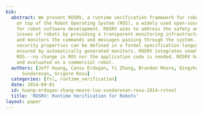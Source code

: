 ```yaml
---
bib:
  abstract: We present ROSRV, a runtime verification framework for robotic applications
    on top of the Robot Operating System (ROS), a widely used open-source framework
    for robot software development. ROSRV aims to address the safety and security
    issues of robots by providing a transparent monitoring infrastructure that intercepts
    and monitors the commands and messages passing through the system. Safety and
    security properties can be defined in a formal specification language, and are
    ensured by automatically generated monitors. ROSRV integrates seamlessly with
    ROS---no change in ROS nor the application code is needed. ROSRV has been applied
    and evaluated on a commercial robot.
  authors: [Jeff Huang, Cansu Erdogan, Yi Zhang, Brandon Moore, Qingzhou Luo, Aravind
      Sundaresan, Grigore Rosu]
  categories: [fsl, runtime_verification]
  date: 2014-09-01
  id: huang-erdogan-zhang-moore-luo-sundaresan-rosu-2014-rvtool
  title: 'ROSRV: Runtime Verification for Robots'
layout: paper
---
```

